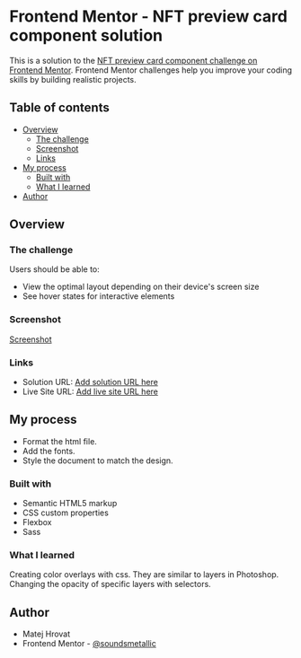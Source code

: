 # Frontend Mentor - NFT preview card component solution

This is a solution to the [NFT preview card component challenge on Frontend Mentor](https://www.frontendmentor.io/challenges/nft-preview-card-component-SbdUL_w0U). Frontend Mentor challenges help you improve your coding skills by building realistic projects. 

## Table of contents

- [Overview](#overview)
  - [The challenge](#the-challenge)
  - [Screenshot](#screenshot)
  - [Links](#links)
- [My process](#my-process)
  - [Built with](#built-with)
  - [What I learned](#what-i-learned)
- [Author](#author)

## Overview

### The challenge

Users should be able to:

- View the optimal layout depending on their device's screen size
- See hover states for interactive elements

### Screenshot

[Screenshot](./screenshot.jpg)

### Links

- Solution URL: [Add solution URL here](https://your-solution-url.com)
- Live Site URL: [Add live site URL here](https://your-live-site-url.com)

## My process

- Format the html file.
- Add the fonts.
- Style the document to match the design.

### Built with

- Semantic HTML5 markup
- CSS custom properties
- Flexbox
- Sass

### What I learned

Creating color overlays with css. They are similar to layers in Photoshop.
Changing the opacity of specific layers with selectors.

## Author

- Matej Hrovat
- Frontend Mentor - [@soundsmetallic](https://www.frontendmentor.io/profile/sondsmetallic)
